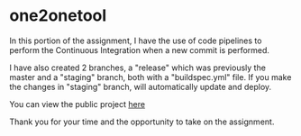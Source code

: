 # one2onetool

In this portion of the assignment, I have the use of code pipelines to perform the Continuous Integration when a new commit is performed.

I have also created 2 branches, a "release" which was previously the master and a "staging" branch, both with a "buildspec.yml" file. If you make the changes in "staging" branch, will automatically update and deploy. 

You can view the public project <a href="one2onetool-lb-383058273.ap-southeast-1.elb.amazonaws.com" rel="nofollow">here</a>

Thank you for your time and the opportunity to take on the assignment.
